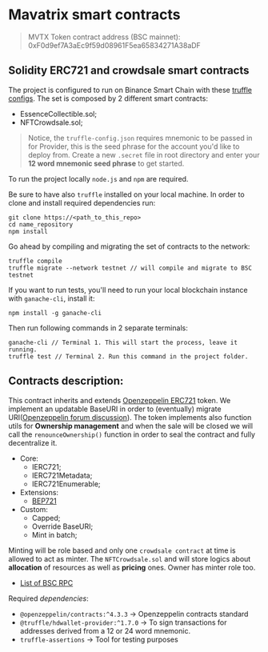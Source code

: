 # Mavatrix smart contracts

> MVTX Token contract address (BSC mainnet): 0xF0d9ef7A3aEc9f59d08961F5ea65834271A38aDF

## Solidity ERC721 and crowdsale smart contracts

The project is configured to run on Binance Smart Chain with these [truffle configs](https://docs.binance.org/smart-chain/developer/deploy/truffle.html). The set is composed by 2 different smart contracts: 

- EssenceCollectible.sol;
- NFTCrowdsale.sol;

> Notice, the `truffle-config.json` requires mnemonic to be passed in for Provider, this is the seed phrase for the account you'd like to deploy from. Create a new `.secret` file in root directory and enter your **12 word mnemonic seed phrase** to get started.

To run the project locally `node.js` and `npm` are required.

Be sure to have also `truffle` installed on your local machine. In order to clone and install required dependencies run:

```
git clone https://<path_to_this_repo>
cd name_repository
npm install
```

Go ahead by compiling and migrating the set of contracts to the network:

```
truffle compile
truffle migrate --network testnet // will compile and migrate to BSC testnet
```

If you want to run tests, you'll need to run your local blockchain instance with `ganache-cli`, install it:

```
npm install -g ganache-cli
```

Then run following commands in 2 separate terminals:

```
ganache-cli // Terminal 1. This will start the process, leave it running.
truffle test // Terminal 2. Run this command in the project folder.
```

## Contracts description:

This contract inherits and extends [Openzeppelin ERC721](https://docs.openzeppelin.com/contracts/4.x/api/token/erc721) token. We implement an updatable BaseURI in order to (eventually) migrate URI([Openzeppelin forum discussion](https://forum.openzeppelin.com/t/why-doesnt-openzeppelin-erc721-contain-settokenuri/6373/3)). The token implements also function utils for **Ownership management** and when the sale will be closed we will call the `renounceOwnership()` function in order to seal the contract and fully decentralize it.

- Core: 
    - IERC721; 
    - IERC721Metadata; 
    - IERC721Enumerable;
- Extensions: 
    - [BEP721](https://academy.binance.com/en/glossary/bep-721)
- Custom:
    - Capped;
    - Override BaseURI;
    - Mint in batch;

Minting will be role based and only one `crowdsale contract` at time is allowed to act as minter. The `NFTCrowdsale.sol` and will store logics about **allocation** of resources as well as **pricing** ones. Owner has minter role too.

- [List of BSC RPC](https://docs.binance.org/smart-chain/developer/rpc.html)

Required _dependencies_:

- `@openzeppelin/contracts:^4.3.3` -> Openzeppelin contracts standard
- `@truffle/hdwallet-provider:^1.7.0` -> To sign transactions for addresses derived from a 12 or 24 word mnemonic.
- `truffle-assertions` -> Tool for testing purposes
